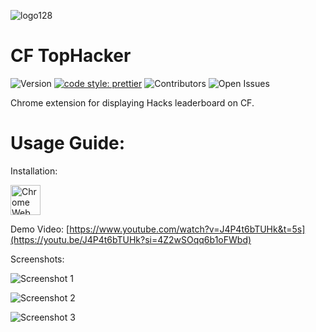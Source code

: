 ![logo128](https://github.com/user-attachments/assets/c4a782f8-95b9-4644-bf75-53dd5b3b4e9f)
# CF TopHacker

![Version](https://img.shields.io/badge/Version-0.1-blue)
[![code style: prettier](https://img.shields.io/badge/code_style-prettier-ff69b4.svg)](https://github.com/prettier/prettier)
![Contributors](https://img.shields.io/badge/Contributors-1-green)
![Open Issues](https://img.shields.io/badge/Issues-2-red)

Chrome extension for displaying Hacks leaderboard on CF.


# Usage Guide:

Installation:

<a href="https://chromewebstore.google.com/detail/cf-tophacker/jjonaiodlgelhegbbihodicniiccbhbi"><img src="https://i.imgur.com/iswHnpJ.png" alt="Chrome Web Store" height="48"></a>

Demo Video: [https://www.youtube.com/watch?v=J4P4t6bTUHk&t=5s](https://youtu.be/J4P4t6bTUHk?si=4Z2wSOqq6b1oFWbd)

Screenshots:

![Screenshot 1](https://github.com/user-attachments/assets/0f65cf40-bf78-4711-be73-b1ae30a20311)

![Screenshot 2](https://github.com/user-attachments/assets/7266cff2-3b95-4293-a52b-5f6a9d396de1)

![Screenshot 3](https://github.com/user-attachments/assets/5137232d-1e1f-4923-80e4-558ce75992c6)



